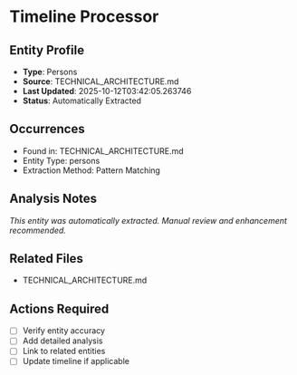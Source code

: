 # Timeline Processor

## Entity Profile
- **Type**: Persons
- **Source**: TECHNICAL_ARCHITECTURE.md
- **Last Updated**: 2025-10-12T03:42:05.263746
- **Status**: Automatically Extracted

## Occurrences
- Found in: TECHNICAL_ARCHITECTURE.md
- Entity Type: persons
- Extraction Method: Pattern Matching

## Analysis Notes
*This entity was automatically extracted. Manual review and enhancement recommended.*

## Related Files
- TECHNICAL_ARCHITECTURE.md

## Actions Required
- [ ] Verify entity accuracy
- [ ] Add detailed analysis
- [ ] Link to related entities
- [ ] Update timeline if applicable
